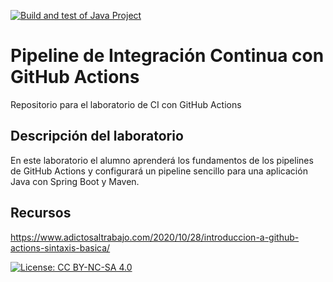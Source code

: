 [![Build and test of Java Project](https://github.com/ETSISI-EMS/ems2023_lab_1_3_ci_github_actions-JuanRodriguez02/actions/workflows/main.yml/badge.svg)](https://github.com/ETSISI-EMS/ems2023_lab_1_3_ci_github_actions-JuanRodriguez02/actions/workflows/main.yml)

# Pipeline de Integración Continua con GitHub Actions

Repositorio para el laboratorio de CI con GitHub Actions

## Descripción del laboratorio

En este laboratorio el alumno aprenderá los fundamentos de los pipelines de GitHub Actions y configurará un pipeline
sencillo para una aplicación Java con Spring Boot y Maven. 

## Recursos
https://www.adictosaltrabajo.com/2020/10/28/introduccion-a-github-actions-sintaxis-basica/

[![License: CC BY-NC-SA 4.0](https://img.shields.io/badge/License-CC_BY--NC--SA_4.0-lightgrey.svg)](https://creativecommons.org/licenses/by-nc-sa/4.0/)
